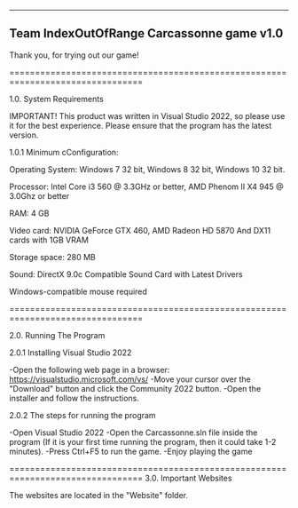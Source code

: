 --------------------------------------------------------------------------------
Team IndexOutOfRange
Carcassonne game v1.0
--------------------------------------------------------------------------------

Thank you, for trying out our game!

================================================================================

1.0. System Requirements

IMPORTANT! This product was written in Visual Studio 2022, so please use it for the best experience.
	   Please ensure that the program has the latest version.

1.0.1 Minimum cConfiguration:

  Operating System: Windows 7 32 bit, Windows 8 32 bit, Windows 10 32 bit. 
 
  Processor:        Intel Core i3 560 @ 3.3GHz or better,
                    AMD Phenom II X4 945 @ 3.0Ghz or better
 
  RAM:              4 GB
  
  Video card:       NVIDIA GeForce GTX 460, AMD Radeon HD 5870 
                    And DX11 cards with 1GB VRAM
  
  Storage space:    280 MB
  
  Sound:            DirectX 9.0c Compatible Sound Card with Latest Drivers

  Windows-compatible mouse required

================================================================================

2.0. Running The Program

2.0.1 Installing Visual Studio 2022

-Open the following web page in a browser: https://visualstudio.microsoft.com/vs/
-Move your cursor over the "Download" button and click the Community 2022 button.
-Open the installer and follow the instructions.

2.0.2 The steps for running the program

-Open Visual Studio 2022
-Open the Carcassonne.sln file inside the program (If it is your first time running the program, then it could take 1-2 minutes).
-Press Ctrl+F5 to run the game.
-Enjoy playing the game

================================================================================
3.0. Important Websites

The websites are located in the "Website" folder.